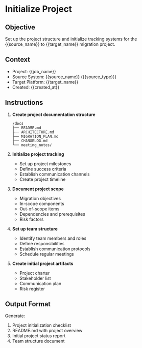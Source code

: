 # Initialize Project

## Objective
Set up the project structure and initialize tracking systems for the {{source_name}} to {{target_name}} migration project.

## Context
- Project: {{job_name}}
- Source System: {{source_name}} ({{source_type}})
- Target Platform: {{target_name}}
- Created: {{created_at}}

## Instructions

1. **Create project documentation structure**
   ```
   /docs
   ├── README.md
   ├── ARCHITECTURE.md
   ├── MIGRATION_PLAN.md
   ├── CHANGELOG.md
   └── meeting_notes/
   ```

2. **Initialize project tracking**
   - Set up project milestones
   - Define success criteria
   - Establish communication channels
   - Create project timeline

3. **Document project scope**
   - Migration objectives
   - In-scope components
   - Out-of-scope items  
   - Dependencies and prerequisites
   - Risk factors

4. **Set up team structure**
   - Identify team members and roles
   - Define responsibilities
   - Establish communication protocols
   - Schedule regular meetings

5. **Create initial project artifacts**
   - Project charter
   - Stakeholder list
   - Communication plan
   - Risk register

## Output Format
Generate:
1. Project initialization checklist
2. README.md with project overview
3. Initial project status report
4. Team structure document